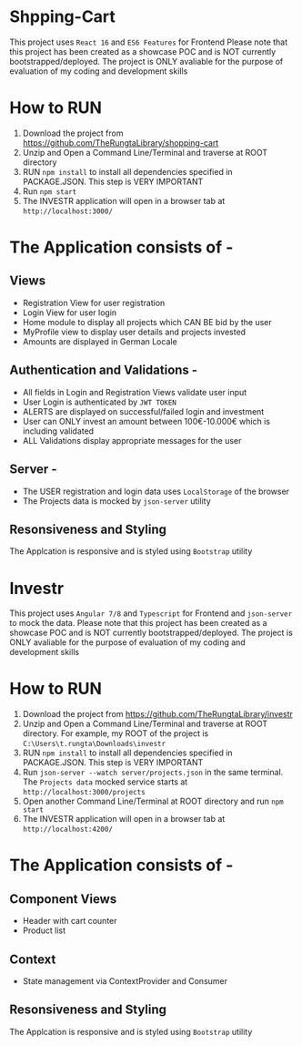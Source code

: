 # Shpping-Cart
This project uses `React 16` and `ES6 Features` for Frontend
Please note that this project has been created as a showcase POC and is NOT currently bootstrapped/deployed.
The project is ONLY avaliable for the purpose of evaluation of my coding and development skills

# How to RUN
  1. Download the project from https://github.com/TheRungtaLibrary/shopping-cart
  2. Unzip and Open a Command Line/Terminal and traverse at ROOT directory
  3. RUN `npm install` to install all dependencies specified in PACKAGE.JSON. This step is VERY IMPORTANT
  4. Run `npm start`
  6. The INVESTR application will open in a browser tab at `http://localhost:3000/`

# The Application consists of -
## Views
  - Registration View for user registration
  - Login View for user login
  - Home module to display all projects which CAN BE bid by the user
  - MyProfile view to display user details and projects invested
  - Amounts are displayed in German Locale
  
## Authentication and Validations -
  - All fields in Login and Registration Views validate user input
  - User Login is authenticated by `JWT TOKEN`
  - ALERTS are displayed on successful/failed login and investment
  - User can ONLY invest an amount between 100€-10.000€ which is including validated
  - ALL Validations display appropriate messages for the user
  
## Server -
  - The USER registration and login data uses `LocalStorage` of the browser
  - The Projects data is mocked by `json-server` utility
  
## Resonsiveness and Styling
The Applcation is responsive and is styled using `Bootstrap` utility
# Investr
This project uses `Angular 7/8` and `Typescript` for Frontend and `json-server` to mock the data.
Please note that this project has been created as a showcase POC and is NOT currently bootstrapped/deployed.
The project is ONLY avaliable for the purpose of evaluation of my coding and development skills

# How to RUN
  1. Download the project from https://github.com/TheRungtaLibrary/investr
  2. Unzip and Open a Command Line/Terminal and traverse at ROOT directory.
      For example, my ROOT of the project is `C:\Users\t.rungta\Downloads\investr`
  3. RUN `npm install` to install all dependencies specified in PACKAGE.JSON. This step is VERY IMPORTANT
  4. Run `json-server --watch server/projects.json` in the same terminal. The `Projects data` mocked service starts at `http://localhost:3000/projects`
  5. Open another Command Line/Terminal at ROOT directory and run `npm start`
  6. The INVESTR application will open in a browser tab at `http://localhost:4200/`

# The Application consists of -
## Component Views
  - Header with cart counter
  - Product list
  
  
## Context
  - State management via ContextProvider and Consumer

  
## Resonsiveness and Styling
The Applcation is responsive and is styled using `Bootstrap` utility
